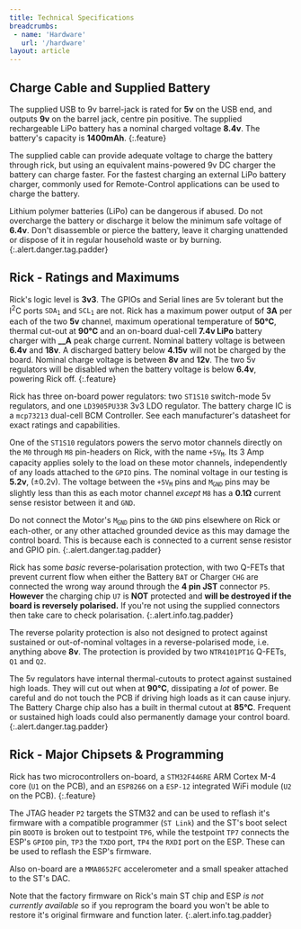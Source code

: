 ```yaml
---
title: Technical Specifications
breadcrumbs:
 - name: 'Hardware'
   url: '/hardware'
layout: article
---
```



Charge Cable and Supplied Battery
---

The supplied USB to 9v barrel-jack is rated for **5v** on the USB end, and outputs
**9v** on the barrel jack, centre pin positive. The supplied rechargeable LiPo battery
has a nominal charged voltage **8.4v**. The battery's capacity is **1400mAh**.
{:.feature}

The supplied cable can provide adequate voltage to charge the battery through rick, but
using an equivalent mains-powered 9v DC charger the battery can charge faster.
For the fastest charging an external LiPo battery charger, commonly used for Remote-Control applications
can be used to charge the battery.

Lithium polymer batteries (LiPo) can be dangerous if abused. Do not overcharge the battery
or discharge it below the minimum safe voltage of **6.4v**. Don't disassemble or pierce the
battery, leave it charging unattended or dispose of it in regular household waste or by burning.
{:.alert.danger.tag.padder}



Rick - Ratings and Maximums
---

Rick's logic level is **3v3**. The GPIOs and Serial lines are 5v tolerant but the
I<sup>2</sup>C ports <code>SDA<sub>1</sub></code> and <code>SCL<sub>1</sub></code> are not.
Rick has a maximum power output of **3A** per each of the two **5v** channel, maximum operational
temperature of **50&deg;C**, thermal cut-out at **90&deg;C** and an on-board dual-cell
**7.4v LiPo** battery charger with **\_\_A** peak charge current. Nominal battery voltage is
between **6.4v** and **18v**. A discharged battery below **4.15v** will not be charged by the board.
Nominal charge voltage is between **8v** and **12v**. The two 5v regulators will be disabled
when the battery voltage is below **6.4v**, powering Rick off. 
{:.feature}

Rick has three on-board power regulators: two `ST1S10` switch-mode 5v regulators,
and one `LD3905PU33R` 3v3 LDO regulator. The battery charge IC is a `mcp73213` dual-cell
BCM Controller. See each manufacturer's datasheet for exact ratings and capabilities.

One of the `ST1S10` regulators powers the servo motor channels directly on the `M0` through
`M8` pin-headers on Rick, with the name <code>+5V<sub>M</sub></code>.
Its 3 Amp capacity applies solely to the load on these motor channels, independently of any
loads attached to the `GPIO` pins. The nominal voltage in our testing is **5.2v**,
(&plusmn;0.2v). The voltage between the <code>+5V<sub>M</sub></code> pins and
<code>M<sub>GND</sub></code> pins may be slightly less than this as each motor channel
*except* `M8` has a **0.1&#x2126;** current sense resistor between it and `GND`.

Do not connect the Motor's <code>M<sub>GND</sub></code> pins to the `GND` pins elsewhere
on Rick or each-other, or any other attached grounded device as this may damage the control
board. This is because each is connected to a current sense resistor and GPIO pin.
{:.alert.danger.tag.padder}

Rick has some *basic* reverse-polarisation protection, with two Q-FETs
that prevent current flow when either the Battery `BAT` or Charger `CHG` are
connected the wrong way around through the **4 pin JST** connector `P5`. **However**
the charging chip `U7` is **NOT** protected and **will be destroyed if the board is
reversely polarised.** If you're not using the supplied connectors then take care to
check polarisation.
{:.alert.info.tag.padder}

The reverse polarity protection is also not designed to protect against sustained or
out-of-nominal voltages in a reverse-polarised mode, i.e. anything above **8v**.
The protection is provided by two `NTR4101PT1G` Q-FETs, `Q1` and `Q2`.

The 5v regulators have internal thermal-cutouts to protect against sustained high loads.
They will cut out when at **90&deg;C**, dissipating a *lot* of power. Be careful and do
not touch the PCB if driving high loads as it can cause injury. The Battery Charge chip
also has a built in thermal cutout at **85&deg;C**. Frequent or sustained high loads
could also permanently damage your control board.
{:.alert.danger.tag.padder}



Rick - Major Chipsets & Programming
---

Rick has two microcontrollers on-board, a `STM32F446RE` ARM Cortex M-4 core (`U1` on the PCB),
and an `ESP8266` on a `ESP-12` integrated WiFi module (`U2` on the PCB).
{:.feature}

The JTAG header `P2` targets the STM32 and can be used to reflash it's firmware with a compatible
programmer (`ST Link`) and the ST's boot select pin `BOOT0` is broken out to testpoint `TP6`,
while the testpoint `TP7` connects the ESP's `GPIO0` pin, `TP3` the `TXDO` port, `TP4` the
`RXDI` port on the ESP. These can be used to reflash the ESP's firmware.

Also on-board are a `MMA8652FC` accelerometer and a small speaker attached to the ST's DAC.

Note that the factory firmware on Rick's main ST chip and ESP *is not currently available*
so if you reprogram the board you won't be able to restore it's original firmware and function later.
{:.alert.info.tag.padder}




<br>
